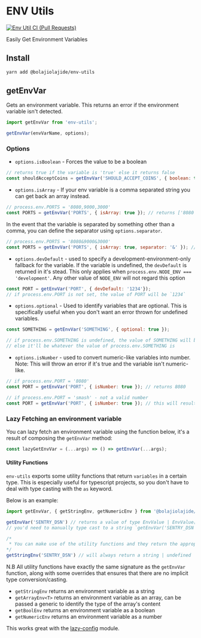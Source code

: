 # ENV Utils

[![Env Util CI (Pull Requests)](https://github.com/BolajiOlajide/env-utils/actions/workflows/ci.yml/badge.svg)](https://github.com/BolajiOlajide/env-utils/actions/workflows/ci.yml)

Easily Get Environment Variables

## Install

```sh
yarn add @bolajiolajide/env-utils
```

## getEnvVar

Gets an environment variable. This returns an error if the environment variable isn't detected.

```js
import getEnvVar from 'env-utils';

getEnvVar(envVarName, options);
```

### Options

* `options.isBoolean` - Forces the value to be a boolean

```js
// returns true if the variable is 'true' else it returns false
const shouldAcceptCoins = getEnvVar('SHOULD_ACCEPT_COINS', { boolean: true });
```

* `options.isArray` - If your env variable is a comma separated string you can get back an array instead.

```js
// process.env.PORTS = '8080,9000,3000'
const PORTS = getEnvVar('PORTS', { isArray: true }); // returns ['8080', '9000', '3000'];
```

In the event that the variable is separated by something other than a comma, you can define the separator using `options.separator`.

```js
// process.env.PORTS = '8080&9000&3000'
const PORTS = getEnvVar('PORTS', { isArray: true, separator: '&' }); // returns ['8080', '9000', '3000'];
```

* `options.devDefault` - used to specify a development-environment-only fallback for the variable. If the variable is undefined, the `devDefault` is returned in it's stead.
This only applies when `process.env.NODE_ENV === 'development'`. Any other value of `NODE_ENV` will not regard this option

```js
const PORT = getEnvVar('PORT', { devDefault: '1234'});
// if process.env.PORT is not set, the value of PORT will be `1234`
```

* `options.optional` - Used to identify variables that are optional. This is specifically useful when you don't want an error thrown for undefined variables.

```js
const SOMETHING = getEnvVar('SOMETHING', { optional: true });

// if process.env.SOMETHING is undefined, the value of SOMETHING will be undefined.
// else it'll be whatever the value of process.env.SOMETHING is
```

* `options.isNumber` - used to convert numeric-like variables into number. Note: This will throw an error if it's true and the variable isn't numeric-like.

```js
// if process.env.PORT = '8080'
const PORT = getEnvVar('PORT', { isNumber: true }); // returns 8080

// if process.env.PORT = 'smash' - not a valid number
const PORT = getEnvVar('PORT', { isNumber: true }); // this will result in an error being thrown
```

### Lazy Fetching an environment variable

You can lazy fetch an environment variable using the function below, it's a result of composing the `getEnvVar` method:

```js
const lazyGetEnvVar = (...args) => () => getEnvVar(...args);
```

#### Utility Functions

`env-utils` exports some utility functions that return `variables` in a certain type. This is especially useful for typescript projects, so you don't have to deal with type casting with the `as` keyword.

Below is an example:

```ts
import getEnvVar, { getStringEnv, getNumericEnv } from '@bolajiolajide/env-utils';

getEnvVar('SENTRY_DSN') // returns a value of type EnvValue | EnvValue[] | undefined
// you'd need to manually type cast to a string `getEnvVar('SENTRY_DSN') as string` to avoid ts errror

/*
 * You can make use of the utility functions and they return the appropriate types
*/
getStringEnv('SENTRY_DSN') // will always return a string | undefined
```

N.B All utility functions have exactly the same signature as the `getEnvVar` function, along with some overrides that ensures that there are no implicit type conversion/casting.

* `getStringEnv` returns an environment variable as a string
* `getArrayEnv<T>` returns an environment variable as an array, can be passed a generic to identify the type of the array's content
* `getBoolEnv` returns an environment variable as a boolean
* `getNumericEnv` returns an environment variable as a number

This works great with the [lazy-config](https://github.com/BolajiOlajide/lazy-config) module.
